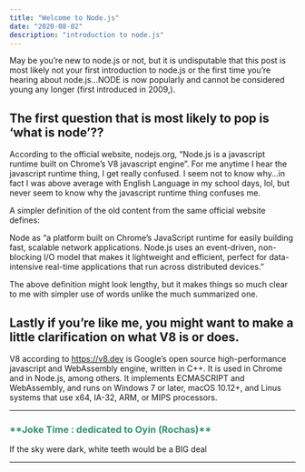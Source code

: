 ```yaml
---
title: "Welcome to Node.js"
date: "2020-08-02"
description: "introduction to node.js"
---
```


May be you’re new to node.js or not, but it is undisputable that this post is most likely not your first introduction to node.js or the first time you’re hearing about node.js…NODE is now popularly and cannot be considered young any longer (first introduced in 2009,).

## The first question that is most likely to pop is ‘what is node’??

According to the official website, nodejs.org, “Node.js is a javascript runtime built on Chrome’s V8 javascript engine”. For me anytime I hear the javascript runtime thing, I get really confused. I seem not to know why…in fact I was above average with English Language in my school days, lol, but never seem to know why the javascript runtime thing confuses me. 

A simpler definition of the old content from the same official website defines:

Node as “a platform built on Chrome’s JavaScript runtime for easily building fast, scalable network applications. Node.js uses an event-driven, non-blocking  I/O model that makes it lightweight and efficient, perfect for data-intensive real-time applications that run across distributed devices.”

The above definition might look lengthy, but it makes things so much clear to me with simpler use of words unlike the much summarized one.

## Lastly if you’re like me, you might want to make a little clarification on what V8 is or does.

V8 according to https://v8.dev is Google’s open source high-performance javascript and WebAssembly engine, written in C++. It is used in Chrome and in Node.js, among others. It implements ECMASCRIPT and WebAssembly, and runs on Windows 7 or later, macOS 10.12+, and Linus systems that use x64, IA-32, ARM, or MIPS processors.

****
 <h3 style="color:#349077">
**Joke Time : dedicated to Oyin (Rochas)**
</h3>

If the sky were dark, white teeth would be a BIG deal

****